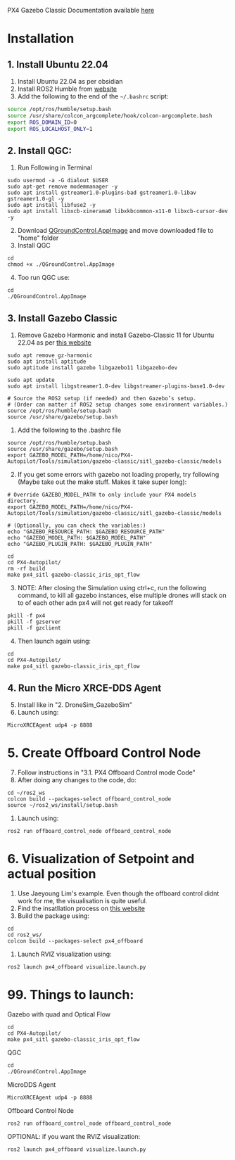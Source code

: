 PX4 Gazebo Classic Documentation available [here](https://docs.px4.io/main/en/sim_gazebo_classic/index.html) 
# Installation
## 1. Install Ubuntu 22.04 
1. Install Ubuntu 22.04 as per obsidian
2. Install ROS2 Humble from [website](https://docs.ros.org/en/humble/Installation/Ubuntu-Install-Debians.html)
3. Add the following to the end of the `~/.bashrc` script:
```bash
source /opt/ros/humble/setup.bash
source /usr/share/colcon_argcomplete/hook/colcon-argcomplete.bash
export ROS_DOMAIN_ID=0
export ROS_LOCALHOST_ONLY=1
```

## 2. Install QGC:

1. Run Following in Terminal
```Shell
sudo usermod -a -G dialout $USER
sudo apt-get remove modemmanager -y
sudo apt install gstreamer1.0-plugins-bad gstreamer1.0-libav gstreamer1.0-gl -y
sudo apt install libfuse2 -y
sudo apt install libxcb-xinerama0 libxkbcommon-x11-0 libxcb-cursor-dev -y
```
2. Download [QGroundControl.AppImage](https://d176tv9ibo4jno.cloudfront.net/latest/QGroundControl.AppImage) and move downloaded file to "home" folder
3. Install QGC
```Shell
cd
chmod +x ./QGroundControl.AppImage
```
4. Too run QGC use:
```Shell
cd
./QGroundControl.AppImage
```

## 3. Install Gazebo Classic
1. Remove Gazebo Harmonic and install Gazebo-Classic 11 for Ubuntu 22.04 as per [this website](https://docs.px4.io/main/en/sim_gazebo_classic/) 
```Shell
sudo apt remove gz-harmonic
sudo apt install aptitude
sudo aptitude install gazebo libgazebo11 libgazebo-dev

sudo apt update
sudo apt install libgstreamer1.0-dev libgstreamer-plugins-base1.0-dev

# Source the ROS2 setup (if needed) and then Gazebo’s setup.
# (Order can matter if ROS2 setup changes some environment variables.)
source /opt/ros/humble/setup.bash
source /usr/share/gazebo/setup.bash
```
1. Add the following to the .bashrc file
```Shell
source /opt/ros/humble/setup.bash
source /usr/share/gazebo/setup.bash
export GAZEBO_MODEL_PATH=/home/nico/PX4-Autopilot/Tools/simulation/gazebo-classic/sitl_gazebo-classic/models
```

2. If you get some errors with gazebo not loading properly, try following (Maybe take out the make stuff. Makes it take super long):
```Shell
# Override GAZEBO_MODEL_PATH to only include your PX4 models directory.
export GAZEBO_MODEL_PATH=/home/nico/PX4-Autopilot/Tools/simulation/gazebo-classic/sitl_gazebo-classic/models

# (Optionally, you can check the variables:)
echo "GAZEBO_RESOURCE_PATH: $GAZEBO_RESOURCE_PATH"
echo "GAZEBO_MODEL_PATH: $GAZEBO_MODEL_PATH"
echo "GAZEBO_PLUGIN_PATH: $GAZEBO_PLUGIN_PATH"

cd
cd PX4-Autopilot/
rm -rf build
make px4_sitl gazebo-classic_iris_opt_flow
```
3. NOTE: After closing the Simulation using ctrl+c, run the following command, to kill all gazebo instances, else multiple drones will stack on to of each other adn px4 will not get ready for takeoff
```Shell
pkill -f px4
pkill -f gzserver
pkill -f gzclient
```
4. Then launch again using:
```Shell
cd
cd PX4-Autopilot/
make px4_sitl gazebo-classic_iris_opt_flow
```


## 4. Run the Micro XRCE-DDS Agent

5. Install like in "2. DroneSim_GazeboSim"
6. Launch using:
```Shell
MicroXRCEAgent udp4 -p 8888
```



# 5. Create Offboard Control Node

7. Follow instructions in "3.1. PX4 Offboard Control mode Code"
8. After doing any changes to the code, do:
```Shell
cd ~/ros2_ws
colcon build --packages-select offboard_control_node
source ~/ros2_ws/install/setup.bash
```
1. Launch using:
```Shell
ros2 run offboard_control_node offboard_control_node
```



# 6. Visualization of Setpoint and actual position

1. Use Jaeyoung Lim's example. Even though the offboard control didnt work for me, the visualisation is quite useful. 
2. Find the insatllation process on [this website](https://github.com/Jaeyoung-Lim/px4-offboard/tree/master?tab=readme-ov-file) 
3. Build the package using:
```Shell
cd
cd ros2_ws/
colcon build --packages-select px4_offboard
```
1. Launch RVIZ visualization using:
```Shell
ros2 launch px4_offboard visualize.launch.py
```







# 99. Things to launch:

Gazebo with quad and Optical Flow
```Shell
cd
cd PX4-Autopilot/
make px4_sitl gazebo-classic_iris_opt_flow
```

QGC
```Shell
cd
./QGroundControl.AppImage
```

MicroDDS Agent
```Shell
MicroXRCEAgent udp4 -p 8888
```

Offboard Control Node
```Shell
ros2 run offboard_control_node offboard_control_node
```

OPTIONAL: if you want the RVIZ visualization:
```Shell
ros2 launch px4_offboard visualize.launch.py
```







